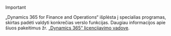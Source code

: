 > [!IMPORTANT]
> „Dynamics 365 for Finance and Operations“ išplėsta į specialias programas, skirtas padėti valdyti konkrečias verslo funkcijas. Daugiau informacijos apie šiuos pakeitimus žr. [„Dynamics 365“ licencijavimo vadove](https://go.microsoft.com/fwlink/?LinkId=866544).
 
